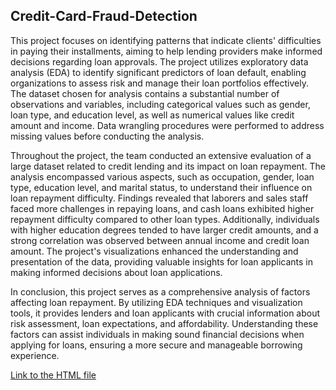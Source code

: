 ## Credit-Card-Fraud-Detection

This project focuses on identifying patterns that indicate clients' difficulties in paying their installments, aiming to help lending providers make informed decisions regarding loan approvals. The project utilizes exploratory data analysis (EDA) to identify significant predictors of loan default, enabling organizations to assess risk and manage their loan portfolios effectively. The dataset chosen for analysis contains a substantial number of observations and variables, including categorical values such as gender, loan type, and education level, as well as numerical values like credit amount and income. Data wrangling procedures were performed to address missing values before conducting the analysis.

Throughout the project, the team conducted an extensive evaluation of a large dataset related to credit lending and its impact on loan repayment. The analysis encompassed various aspects, such as occupation, gender, loan type, education level, and marital status, to understand their influence on loan repayment difficulty. Findings revealed that laborers and sales staff faced more challenges in repaying loans, and cash loans exhibited higher repayment difficulty compared to other loan types. Additionally, individuals with higher education degrees tended to have larger credit amounts, and a strong correlation was observed between annual income and credit loan amount. The project's visualizations enhanced the understanding and presentation of the data, providing valuable insights for loan applicants in making informed decisions about loan applications.

In conclusion, this project serves as a comprehensive analysis of factors affecting loan repayment. By utilizing EDA techniques and visualization tools, it provides lenders and loan applicants with crucial information about risk assessment, loan expectations, and affordability. Understanding these factors can assist individuals in making sound financial decisions when applying for loans, ensuring a more secure and manageable borrowing experience.

[Link to the HTML file](file:///Users/anki/Documents/NortheasternUniversity/Spring22/IE%206600%20-%20Comps%20and%20Viz/Week%205%20-%20Hackathon/IE6600_Sec03_Group5_Hackathon.html)
